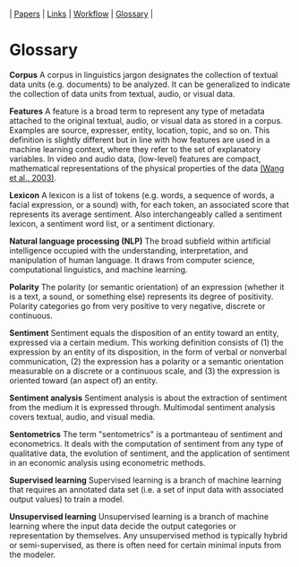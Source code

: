 
| [Papers](index.md) | [Links](links.md) | [Workflow](workflow.md) | [Glossary](glossary.md) |

# Glossary

**Corpus** A corpus in linguistics jargon designates the collection of textual data units (e.g. documents) to be analyzed. It can be generalized to indicate the collection of data units from textual, audio, or visual data.

**Features** A feature is a broad term to represent any type of metadata attached to the original textual, audio, or visual data as stored in a corpus. Examples are source, expresser, entity, location, topic, and so on. This definition is slightly different but in line with how features are used in a machine learning context, where they refer to the set of explanatory variables. In video and audio data, (low-level) features are compact, mathematical representations of the physical properties of the data [(Wang et al., 2003)](https://www.sciencedirect.com/science/article/pii/S1047320303000191?via%3Dihub).

**Lexicon** A lexicon is a list of tokens (e.g. words, a sequence of words, a facial expression, or a sound) with, for each token, an associated score that represents its average sentiment. Also interchangeably called a sentiment lexicon, a sentiment word list, or a sentiment dictionary.

**Natural language processing (NLP)** The broad subfield within artificial intelligence occupied with the understanding, interpretation, and manipulation of human language. It draws from computer science, computational linguistics, and machine learning.

**Polarity** The polarity (or semantic orientation) of an expression (whether it is a text, a sound, or something else) represents its degree of positivity. Polarity categories go from very positive to very negative, discrete or continuous.

**Sentiment** Sentiment equals the disposition of an entity toward an entity, expressed via a certain medium. This working definition consists of (1) the expression by an entity of its disposition, in the form of verbal or nonverbal communication, (2) the expression has a polarity or a semantic orientation measurable on a discrete or a continuous scale, and (3) the expression is oriented toward (an aspect of) an entity.

**Sentiment analysis** Sentiment analysis is about the extraction of sentiment from the medium it is expressed through. Multimodal sentiment analysis covers textual, audio, and visual media.

**Sentometrics** The term "sentometrics" is a portmanteau of sentiment and econometrics. It deals with the computation of sentiment from any type of qualitative data, the evolution of sentiment, and the application of sentiment in an economic analysis using econometric methods.

**Supervised learning** Supervised learning is a branch of machine learning that requires an annotated data set (i.e. a set of input data with associated output values) to train a model.

**Unsupervised learning** Unsupervised learning is a branch of machine learning where the input data decide the output categories or representation by themselves. Any unsupervised method is typically hybrid or semi-supervised, as there is often need for certain minimal inputs from the modeler.


